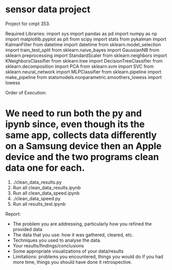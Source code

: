 # sensor data project

Project for cmpt 353.

Required Libraries:
import sys
import pandas as pd
import numpy as np
import matplotlib.pyplot as plt
from scipy import stats
from pykalman import KalmanFilter
from datetime import datetime
from sklearn.model_selection import train_test_split
from sklearn.naive_bayes import GaussianNB
from sklearn.preprocessing import StandardScaler
from sklearn.neighbors import KNeighborsClassifier
from sklearn.tree import DecisionTreeClassifier
from sklearn.decomposition import PCA
from sklearn.svm import SVC
from sklearn.neural_network import MLPClassifier
from sklearn.pipeline import make_pipeline
from statsmodels.nonparametric.smoothers_lowess import lowess


Order of Execution:
# We need to run both the py and ipynb since, even though its the same app, collects data differently on a Samsung device then an Apple device and the two programs clean data one for each.
1. ./clean_data_results.py
2. Run all clean_data_results.ipynb
3. Run all clean_data_speed.ipynb
4. ./clean_data_speed.py
5. Run all results_test.ipynb


Report:
- The problem you are addressing, particularly how you refined the provided data
- The data that you use: how it was gathered, cleared, etc.
- Techniques you used to analyse the data.
- Your results/findings/conclusions
- Some appropriate visualizations of your data/results
- Limitations: problems you encountered, things you would do if you had more time, things you should have done it retrospective.